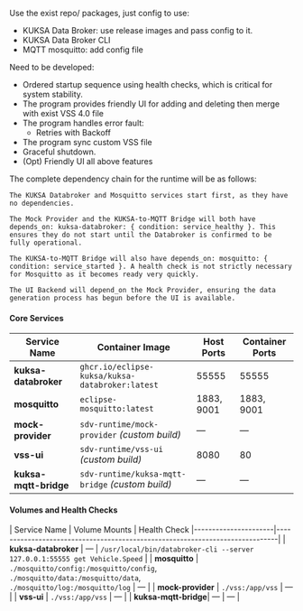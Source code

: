 Use the exist repo/ packages, just config to use:
- KUKSA Data Broker: use release images and pass config to it.
- KUKSA Data Broker CLI
- MQTT mosquitto: add config file

Need to be developed:
- Ordered startup sequence using health checks, which is critical for system stability.
- The program provides friendly UI for adding and deleting then merge with exist VSS 4.0 file
- The program handles error fault:
    - Retries with Backoff
- The program sync custom VSS file
- Graceful shutdown.
- (Opt) Friendly UI all above features



The complete dependency chain for the runtime will be as follows:

    The KUKSA Databroker and Mosquitto services start first, as they have no dependencies.

    The Mock Provider and the KUKSA-to-MQTT Bridge will both have depends_on: kuksa-databroker: { condition: service_healthy }. This ensures they do not start until the Databroker is confirmed to be fully operational.

    The KUKSA-to-MQTT Bridge will also have depends_on: mosquitto: { condition: service_started }. A health check is not strictly necessary for Mosquitto as it becomes ready very quickly.

    The UI Backend will depend_on the Mock Provider, ensuring the data generation process has begun before the UI is available.


#### Core Services

| Service Name          | Container Image                                  | Host Ports  | Container Ports |
|-----------------------|--------------------------------------------------|-------------|-----------------|
| **kuksa-databroker**  | `ghcr.io/eclipse-kuksa/kuksa-databroker:latest`  | 55555       | 55555           |
| **mosquitto**         | `eclipse-mosquitto:latest`                       | 1883, 9001  | 1883, 9001      |
| **mock-provider**     | `sdv-runtime/mock-provider` *(custom build)*     | —           | —               |
| **vss-ui**            | `sdv-runtime/vss-ui` *(custom build)*            | 8080        | 80              |
| **kuksa-mqtt-bridge** | `sdv-runtime/kuksa-mqtt-bridge` *(custom build)* | —           | —               |

#### Volumes and Health Checks
 
| Service Name         | Volume Mounts                                                                | Health Check 
|----------------------|------------------------------------------------------------------------------|
| **kuksa-databroker** | —                                                                            | `/usr/local/bin/databroker-cli --server 127.0.0.1:55555 get Vehicle.Speed`                                            |
| **mosquitto**        | `./mosquitto/config:/mosquitto/config`,<br>`./mosquitto/data:/mosquitto/data`,<br>`./mosquitto/log:/mosquitto/log`                                                                         | — |
| **mock-provider**    | `./vss:/app/vss`                                                             | — |
| **vss-ui**           | `./vss:/app/vss`                                                             | — |
| **kuksa-mqtt-bridge**| —                                                                            | — |

